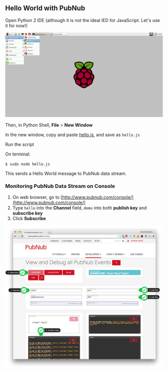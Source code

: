 ## Hello World with PubNub


Open Python 2 IDE (although it is not the ideal IED for JavaScript. Let's use it for now!)

![image](../../images/python-ide.png)

Then, in Python Shell,  **File** > **New Window**

In the new window, copy and paste [hello.js](https://github.com/pubnub/workshop-raspberrypi/blob/master/examples-nodejs/hello.js), and save as `hello.js`

Run the script

On terminal:

`$ sudo node hello.js`

This sends a Hello World message to PubNub data stream.

### Monitoring PubNub Data Stream on Console

1. On web browser, go to [http://www.pubnub.com/console/](http://www.pubnub.com/console/)
2. Type `hello` into the **Channel** field, `demo` into both **publish key** and **subscribe key**
3. Click **Subscribe**

![image](../../images/pubnub-console.png)

